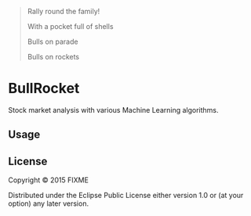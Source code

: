 >Rally round the family! 
>
>With a pocket full of shells
>
>Bulls on parade
>
>Bulls on rockets

# BullRocket

Stock market analysis with various Machine Learning algorithms.

## Usage



## License

Copyright © 2015 FIXME

Distributed under the Eclipse Public License either version 1.0 or (at
your option) any later version.
